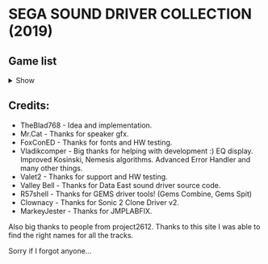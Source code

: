 # SEGA SOUND DRIVER COLLECTION (2019)

## Game list

<details>
  <summary>Show</summary>
  
1. Adventures of Batman and Robin.
2. Aero the acro-bat.
3. Aero the acro-bat 2.
4. Aladdin.
5. Alien 3.
6. Aws Pro Moves Soccer.
7. Batman Returns.
8. Battletoads and Double Dragon.
9. Battle Mania Daiginjou.
10. Beyond oasis (Story of thor).
11. Body count.
12. Boogerman.
13. Castlevania - Bloodlines.
14. Chinese Fighter.
15. Comix Zone.
16. Comix Zone(Beta).
17. Daze Before Christmas.
18. Devilish (Bad Omen).
19. Doom Troopers - The Mutant Chronicles.
20. Double Dragon II: The revenge.
21. Dragon Slayer - Eiyuu Densetsu.
22. Dragon Slayer - Eiyuu Densetsu II.
23. Dragon's fury.
24. Earnest Evans.
25. Elemental master.
26. Eliminate down.
27. Garfield - Caught in the Act.
28. High seas havoc.
29. Home Alone 2.
30. James bond 007: The duel.
31. Langrisser II.
32. Magic Girl.
33. Master of Monsters.
34. Mega Bomberman.
35. Mega Turrican.
36. Mickey Mania (Mickey Mania - Timeless Adventures of Mickey Mouse).
37. Mickey Mouse - Great Circus Mystery.
38. Midnight Resistance.
39. Monster World IV.
40. Mortal Kombat II.
41. Mortal Kombat V (Sub-Zero).
42. Mr.Nutz.
43. M.U.S.H.A.
44. Panorama Cotton.
45. The Pirates of Dark Water.
46. Prince of Persia.
47. Red-Zone.
48. Rock n' Roll Racing.
49. Rocket Knight Adventures.
50. Shaq-Fu.
51. Shi-Kin-Jou.
52. Shui hu - Feng Yun Zhuan.
53. Socket (Time Dominator).
54. Sol-Deace.
55. Sonic The Hedgehog.
56. Sonic The Hedgehog 2.
57. Sonic the hedgehog (SMS).
58. Sonic Spinball.
59. Spider-Man and Venom - Maximum Carnage.
60. Splatterhouse 2.
61. Splatterhouse 3.
62. Streets of Rage.
63. Streets of Rage 2.
64. Streets of Rage 2(Beta).
65. Streets of Rage 3.
66. Sub-Terrania.
67. The Ooze.
68. Thunder Force III.
69. Thunder Force IV.
70. Time Trax.
71. Tinhead.
72. True Lies.
73. Tiny Toon Adventures - Buster's Hidden Treasure.
74. Twinkle Tale.
75. Two Crude Dudes.
76. Undead Line.
77. Vectorman 1
78. Vectorman 2
79. Verytex.
80. X-Men-(32X).
81. Zero The Kamikaze Squirrel.
  
</details>

## Credits:
- TheBlad768 - Idea and implementation.
- Mr.Cat - Thanks for speaker gfx.
- FoxConED - Thanks for fonts and HW testing.
- Vladikcomper - Big thanks for helping with development :) EQ display. Improved Kosinski, Nemesis algorithms. Advanced Error Handler and many other things.
- Valet2 - Thanks for support and HW testing.
- Valley Bell - Thanks for Data East sound driver source code.
- R57shell - Thanks for GEMS driver tools! (Gems Combine, Gems Spit)
- Clownacy - Thanks for Sonic 2 Clone Driver v2.
- MarkeyJester - Thanks for JMPLABFIX.

Also big thanks to people from project2612. Thanks to this site I was able to find the right names for all the tracks.

Sorry if I forgot anyone...
